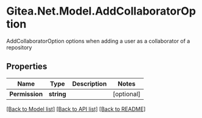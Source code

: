 # Gitea.Net.Model.AddCollaboratorOption
AddCollaboratorOption options when adding a user as a collaborator of a repository

## Properties

Name | Type | Description | Notes
------------ | ------------- | ------------- | -------------
**Permission** | **string** |  | [optional] 

[[Back to Model list]](../README.md#documentation-for-models) [[Back to API list]](../README.md#documentation-for-api-endpoints) [[Back to README]](../README.md)

